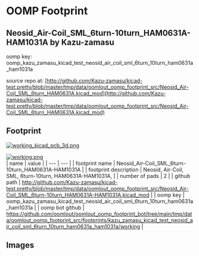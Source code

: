 # OOMP Footprint  
## Neosid_Air-Coil_SML_6turn-10turn_HAM0631A-HAM1031A  by Kazu-zamasu  
  
oomp key: oomp_kazu_zamasu_kicad_test_neosid_air_coil_sml_6turn_10turn_ham0631a_ham1031a  
  
source repo at: [http://github.com/Kazu-zamasu/kicad-test.pretty/blob/master/tmp/data/oomlout_oomp_footprint_src/Neosid_Air-Coil_SML_6turn_HAM0631A.kicad_mod](http://github.com/Kazu-zamasu/kicad-test.pretty/blob/master/tmp/data/oomlout_oomp_footprint_src/Neosid_Air-Coil_SML_6turn_HAM0631A.kicad_mod)  
## Footprint  
  
[![working_kicad_pcb_3d.png](working_kicad_pcb_3d_600.png)](working_kicad_pcb_3d.png)  
  
[![working.png](working_600.png)](working.png)  
| name | value | 
| --- | --- | 
| footprint name | Neosid_Air-Coil_SML_6turn-10turn_HAM0631A-HAM1031A | 
| footprint description | Neosid, Air-Coil, SML, 6turn-10turn, HAM0631A-HAM1031A, | 
| number of pads | 2 | 
| github path | http://github.com/Kazu-zamasu/kicad-test.pretty/blob/master/tmp/data/oomlout_oomp_footprint_src/Neosid_Air-Coil_SML_6turn-10turn_HAM0631A-HAM1031A.kicad_mod | 
| oomp key | oomp_kazu_zamasu_kicad_test_neosid_air_coil_sml_6turn_10turn_ham0631a_ham1031a | 
| oomp bot github | https://github.com/oomlout/oomlout_oomp_footprint_bot/tree/main/tmp/data/oomlout_oomp_footprint_src/footprints/kazu_zamasu_kicad_test_neosid_air_coil_sml_6turn_10turn_ham0631a_ham1031a/working | 
## Images  
